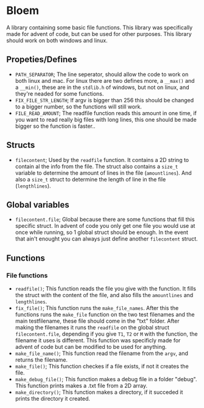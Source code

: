# Bloem

A library containing some basic file functions. This library was specifically made for advent of code, but can be used for other purposes. This library should work on both windows and linux.

## Propeties/Defines

-   `PATH_SEPARATOR`; The line seperator, should allow the code to work on both linux and mac.
For linux there are two defines more, a `__max()` and a `__min()`, these are in the `stdlib.h` of windows, but not on linux, and they're neaded for some functions.
-   `FIX_FILE_STR_LENGTH`; If argv is bigger than 256 this should be changed to a bigger number, so the functions will still work.
-    `FILE_READ_AMOUNT`; The readfile function reads this amount in one time, if you want to read really big files with long lines, this one should be made bigger so the function is faster..

## Structs

-   `filecontent`; Used by the `readfile` function. It contains a 2D string to contain al the info from the file. The struct also contains a `size_t` variable to determine the amount of lines in the file (`amountlines`). And also a `size_t` struct to determine the length of line in the file (`lengthlines`).

## Global variables

-   `filecontent.file`; Global because there are some functions that fill this specific struct. In advent of code you only get one file you would use at once while running, so 1 global struct should be enough. In the event that ain't enought you can always just define another `filecontent` struct.

## Functions

### File functions

-   `readfile()`; This function reads the file you give with the function. It fills the struct with the content of the file, and also fills the `amountlines` and `lengthlines`.
-   `fix_file()`; This function runs the `make_file_names`. After this the functions runs the `make_file` function on the two test filenames and the main testfilename, these file should come in the "txt" folder. After making the filenames it runs the `readfile` on the global struct `filecontent.file`, depending if you give `T1`, `T2` or `M` with the function, the filename it uses is different. This function was specificly made for advent of code but can be modified to be used for anything.
-   `make_file_name()`; This function read the filename from the `argv`, and returns the filename.
-   `make_file()`; This function checkes if a file exists, if not it creates the file.
-   `make_debug_file()`; This function makes a debug file in a folder "debug". This function prints makes a .txt file from a 2D array.
-   `make_directory()`; This function makes a directory, if it succeded it prints the directory it created.



<!-- Thanks you "JTnadrooi". For your help with reviewing and improving this file -->